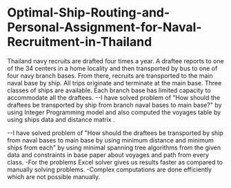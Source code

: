 # Optimal-Ship-Routing-and-Personal-Assignment-for-Naval-Recruitment-in-Thailand
Thailand navy recruits are drafted four times a year. A draftee reports to one of the 34 centers in a home locality and then transported by bus to one of four navy branch bases. From there, recruits are transported to the main naval base by ship. All trips originate and terminate at the main base. Three classes of ships are available. Each branch base has limited capacity to accommodate all the draftees. 
--I have solved problem of "How should the draftees be transported by ship from branch naval bases to main base?"
by using Integer Programming model and also computed the voyages table by using ships data and distance matrix .

--I have solved problem of "How should the draftees be transported by ship from naval bases to main base by using minimum distance and minimum ships from each"
 by using minimal  spanning tree algorithms from the given data and constraints in base paper about voyages and path from every class.
 -For the problems Excel solver gives us results faster as compared to manually solving problems.
-Complex computations are done efficiently which are not possible manually.

